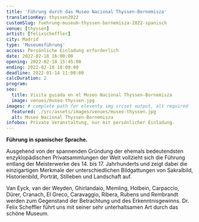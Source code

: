 ```yaml
---
title: 'Führung durch das Museo Nacional Thyssen-Bornemisza'
translationKey: thyssen2022
customSlug: fuehrung-museum-thyssen-bornemisza-2022-spanisch
venue: [thyssen]
artist: [felixscheffler]
city: Madrid
type: 'Museumsführung'
access: Persönliche Einladung erforderlich
date: 2022-02-18 16:00:00
opening: 2022-02-18 15:45:00
ending: 2022-02-18 18:00:00
deadline: 2022-01-14 11:00:00
calcDuration: 2
program:
seo:
  title: Visita guiada en el Museo Nacional Thyssen-Bornemisza
  image: venues/museo-thyssen.jpg
images: # complete path for eleventy img srcset output, alt required
  featured: ./src/assets/images/venues/museo-thyssen.jpg
  alt: Museo Nacional Thyssen-Bornemisza
infobox: Private Veranstaltung, nur mit persönlicher Einladung.
---
```


<strong>Führung in spanischer Sprache.</strong>

Ausgehend von der spannenden Gründung der ehemals bedeutendsten enzyklopädischen Privatsammlungen der Welt vollzieht sich die Führung entlang der Meisterwerke des 14. bis 17. Jahrhunderts und zeigt dabei die einzigartigen Merkmale der unterschiedlichen Bildgattungen von Sakralbild, Historienbild, Porträt, Stilleben und Landschaft auf.

Van Eyck, van der Weyden, Ghirlandaio, Memling, Holbein, Carpaccio, Dürer, Cranach, El Greco, Caravaggio, Ribera, Rubens und Rembrandt werden zum Gegenstand der Betrachtung und des Erkenntnisgewinns. Dr. Felix Scheffler führt uns mit seiner sehr unterhaltsamen Art durch das schöne Museum.
